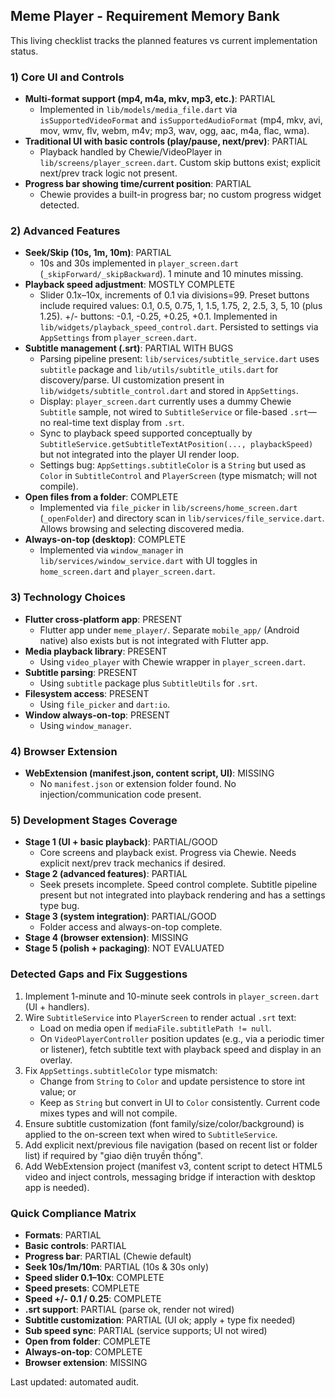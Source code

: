 ## Meme Player - Requirement Memory Bank

This living checklist tracks the planned features vs current implementation status.

### 1) Core UI and Controls
- **Multi-format support (mp4, m4a, mkv, mp3, etc.)**: PARTIAL
  - Implemented in `lib/models/media_file.dart` via `isSupportedVideoFormat` and `isSupportedAudioFormat` (mp4, mkv, avi, mov, wmv, flv, webm, m4v; mp3, wav, ogg, aac, m4a, flac, wma).
- **Traditional UI with basic controls (play/pause, next/prev)**: PARTIAL
  - Playback handled by Chewie/VideoPlayer in `lib/screens/player_screen.dart`. Custom skip buttons exist; explicit next/prev track logic not present.
- **Progress bar showing time/current position**: PARTIAL
  - Chewie provides a built-in progress bar; no custom progress widget detected.

### 2) Advanced Features
- **Seek/Skip (10s, 1m, 10m)**: PARTIAL
  - 10s and 30s implemented in `player_screen.dart` (`_skipForward/_skipBackward`). 1 minute and 10 minutes missing.
- **Playback speed adjustment**: MOSTLY COMPLETE
  - Slider 0.1x–10x, increments of 0.1 via divisions=99. Preset buttons include required values: 0.1, 0.5, 0.75, 1, 1.5, 1.75, 2, 2.5, 3, 5, 10 (plus 1.25). +/- buttons: -0.1, -0.25, +0.25, +0.1. Implemented in `lib/widgets/playback_speed_control.dart`. Persisted to settings via `AppSettings` from `player_screen.dart`.
- **Subtitle management (.srt)**: PARTIAL WITH BUGS
  - Parsing pipeline present: `lib/services/subtitle_service.dart` uses `subtitle` package and `lib/utils/subtitle_utils.dart` for discovery/parse. UI customization present in `lib/widgets/subtitle_control.dart` and stored in `AppSettings`.
  - Display: `player_screen.dart` currently uses a dummy Chewie `Subtitle` sample, not wired to `SubtitleService` or file-based `.srt`—no real-time text display from `.srt`.
  - Sync to playback speed supported conceptually by `SubtitleService.getSubtitleTextAtPosition(..., playbackSpeed)` but not integrated into the player UI render loop.
  - Settings bug: `AppSettings.subtitleColor` is a `String` but used as `Color` in `SubtitleControl` and `PlayerScreen` (type mismatch; will not compile).
- **Open files from a folder**: COMPLETE
  - Implemented via `file_picker` in `lib/screens/home_screen.dart` (`_openFolder`) and directory scan in `lib/services/file_service.dart`. Allows browsing and selecting discovered media.
- **Always-on-top (desktop)**: COMPLETE
  - Implemented via `window_manager` in `lib/services/window_service.dart` with UI toggles in `home_screen.dart` and `player_screen.dart`.

### 3) Technology Choices
- **Flutter cross-platform app**: PRESENT
  - Flutter app under `meme_player/`. Separate `mobile_app/` (Android native) also exists but is not integrated with Flutter app.
- **Media playback library**: PRESENT
  - Using `video_player` with Chewie wrapper in `player_screen.dart`.
- **Subtitle parsing**: PRESENT
  - Using `subtitle` package plus `SubtitleUtils` for `.srt`.
- **Filesystem access**: PRESENT
  - Using `file_picker` and `dart:io`.
- **Window always-on-top**: PRESENT
  - Using `window_manager`.

### 4) Browser Extension
- **WebExtension (manifest.json, content script, UI)**: MISSING
  - No `manifest.json` or extension folder found. No injection/communication code present.

### 5) Development Stages Coverage
- **Stage 1 (UI + basic playback)**: PARTIAL/GOOD
  - Core screens and playback exist. Progress via Chewie. Needs explicit next/prev track mechanics if desired.
- **Stage 2 (advanced features)**: PARTIAL
  - Seek presets incomplete. Speed control complete. Subtitle pipeline present but not integrated into playback rendering and has a settings type bug.
- **Stage 3 (system integration)**: PARTIAL/GOOD
  - Folder access and always-on-top complete.
- **Stage 4 (browser extension)**: MISSING
- **Stage 5 (polish + packaging)**: NOT EVALUATED

### Detected Gaps and Fix Suggestions
1) Implement 1-minute and 10-minute seek controls in `player_screen.dart` (UI + handlers).
2) Wire `SubtitleService` into `PlayerScreen` to render actual `.srt` text:
   - Load on media open if `mediaFile.subtitlePath != null`.
   - On `VideoPlayerController` position updates (e.g., via a periodic timer or listener), fetch subtitle text with playback speed and display in an overlay.
3) Fix `AppSettings.subtitleColor` type mismatch:
   - Change from `String` to `Color` and update persistence to store int value; or
   - Keep as `String` but convert in UI to `Color` consistently. Current code mixes types and will not compile.
4) Ensure subtitle customization (font family/size/color/background) is applied to the on-screen text when wired to `SubtitleService`.
5) Add explicit next/previous file navigation (based on recent list or folder list) if required by "giao diện truyền thống".
6) Add WebExtension project (manifest v3, content script to detect HTML5 video and inject controls, messaging bridge if interaction with desktop app is needed).

### Quick Compliance Matrix
- **Formats**: PARTIAL
- **Basic controls**: PARTIAL
- **Progress bar**: PARTIAL (Chewie default)
- **Seek 10s/1m/10m**: PARTIAL (10s & 30s only)
- **Speed slider 0.1–10x**: COMPLETE
- **Speed presets**: COMPLETE
- **Speed +/- 0.1 / 0.25**: COMPLETE
- **.srt support**: PARTIAL (parse ok, render not wired)
- **Subtitle customization**: PARTIAL (UI ok; apply + type fix needed)
- **Sub speed sync**: PARTIAL (service supports; UI not wired)
- **Open from folder**: COMPLETE
- **Always-on-top**: COMPLETE
- **Browser extension**: MISSING

Last updated: automated audit.

